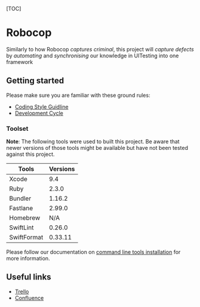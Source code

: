 [TOC]

# Robocop

Similarly to how Robocop *captures criminal*, this project will *capture defects*
by *automating* and *synchronising* our knowledge in UITesting into one framework

## Getting started

Please make sure you are familiar with these ground rules:

- [Coding Style Guidline](Documents/coding-style-guideline.md)
- [Development Cycle](Documents/development-cycle.md)

### Toolset

**Note**: The following tools were used to built this project. Be aware that newer versions of those tools might be available but have not been tested against this project.

| Tools       | Versions |
| ----------  | ---------|
| Xcode       | 9.4      |
| Ruby        | 2.3.0    |
| Bundler     | 1.16.2   |
| Fastlane    | 2.99.0   |
| Homebrew    | N/A      |
| SwiftLint   | 0.26.0   |
| SwiftFormat | 0.33.11  |

Please follow our documentation on [command line tools installation](Documents/command-line-tools-installation.md) for more information.

## Useful links

- [Trello](https://trello.com/b/S0TX0dst/native-ui-testing)
- [Confluence](https://tools.outware.com.au/wiki/display/IN/Native+UI+Testing+-+Robocop)

